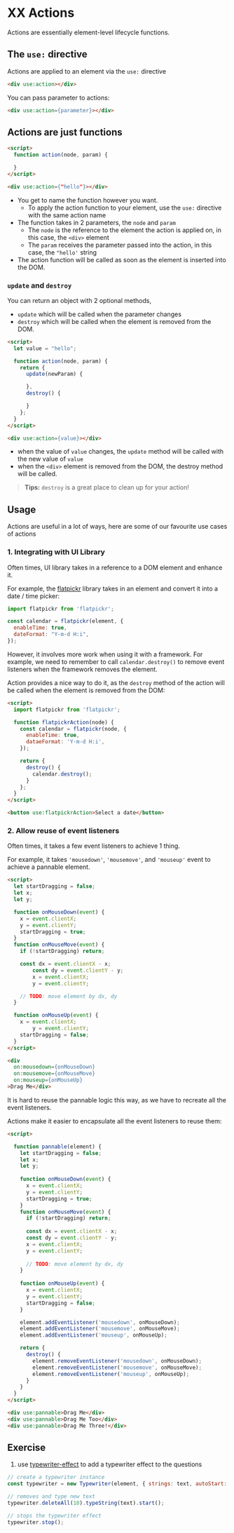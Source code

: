 # XX Actions

Actions are essentially element-level lifecycle functions.

## The `use:` directive

Actions are applied to an element via the `use:` directive

```html
<div use:action></div>
```

You can pass parameter to actions:

```html
<div use:action={parameter}></div>
```

## Actions are just functions

```html
<script>
  function action(node, param) {

  }
</script>

<div use:action={"hello"}></div>
```

- You get to name the function however you want.
  - To apply the action function to your element, use the `use:` directive with the same action name
- The function takes in 2 parameters, the `node` and `param`
  - The `node` is the reference to the element the action is applied on, in this case, the `<div>` element
  - The `param` receives the parameter passed into the action, in this case, the `"hello'` string
- The action function will be called as soon as the element is inserted into the DOM.

### `update` and `destroy`

You can return an object with 2 optional methods,
- `update` which will be called when the parameter changes
- `destroy` which will be called when the element is removed from the DOM.

```html
<script>
  let value = "hello";

  function action(node, param) {
    return {
      update(newParam) {

      },
      destroy() {

      }
    };
  }
</script>

<div use:action={value}></div>
```

- when the value of `value` changes, the `update` method will be called with the new value of `value`
- when the `<div>` element is removed from the DOM, the destroy method will be called.

> **Tips:** `destroy` is a great place to clean up for your action!

## Usage

Actions are useful in a lot of ways, here are some of our favourite use cases of actions

### 1. Integrating with UI Library

Often times, UI library takes in a reference to a DOM element and enhance it.

For example, the [flatpickr](https://flatpickr.js.org/) library takes in an element and convert it into a date / time picker:

```js
import flatpickr from 'flatpickr';

const calendar = flatpickr(element, {
  enableTime: true,
  dateFormat: "Y-m-d H:i",
});
```

However, it involves more work when using it with a framework. For example, we need to remember to call `calendar.destroy()` to remove event listeners when the framework removes the element.

Action provides a nice way to do it, as the `destroy` method of the action will be called when the element is removed from the DOM:

```html
<script>
  import flatpickr from 'flatpickr';

  function flatpickrAction(node) {
    const calendar = flatpickr(node, {
      enableTime: true,
      dataeFormat: 'Y-m-d H:i',
    });

    return {
      destroy() {
        calendar.destroy();
      }
    };
  }
</script>

<button use:flatpickrAction>Select a date</button>
```

### 2. Allow reuse of event listeners

Often times, it takes a few event listeners to achieve 1 thing.

For example, it takes `'mousedown'`, `'mousemove'`, and `'mouseup'` event to achieve a pannable element.

```html
<script>
  let startDragging = false;
  let x;
  let y;

  function onMouseDown(event) {
    x = event.clientX;
    y = event.clientY;
    startDragging = true;
  }
  function onMouseMove(event) {
    if (!startDragging) return;

    const dx = event.clientX - x;
		const dy = event.clientY - y;
		x = event.clientX;
		y = event.clientY;

    // TODO: move element by dx, dy
  }

  function onMouseUp(event) {
    x = event.clientX;
		y = event.clientY;
    startDragging = false;
  }
</script>

<div
  on:mousedown={onMouseDown}
  on:mousemove={onMouseMove}
  on:mouseup={onMouseUp}
>Drag Me</div>
```

It is hard to reuse the pannable logic this way, as we have to recreate all the event listeners.

Actions make it easier to encapsulate all the event listeners to reuse them:

```html
<script>

  function pannable(element) {
    let startDragging = false;
    let x;
    let y;
  
    function onMouseDown(event) {
      x = event.clientX;
      y = event.clientY;
      startDragging = true;
    }
    function onMouseMove(event) {
      if (!startDragging) return;
  
      const dx = event.clientX - x;
      const dy = event.clientY - y;
      x = event.clientX;
      y = event.clientY;
  
      // TODO: move element by dx, dy
    }
  
    function onMouseUp(event) {
      x = event.clientX;
      y = event.clientY;
      startDragging = false;
    }

    element.addEventListener('mousedown', onMouseDown);
    element.addEventListener('mousemove', onMouseMove);
    element.addEventListener('mouseup', onMouseUp);

    return {
      destroy() {
        element.removeEventListener('mousedown', onMouseDown);
        element.removeEventListener('mousemove', onMouseMove);
        element.removeEventListener('mouseup', onMouseUp);
      }
    }
  }
</script>

<div use:pannable>Drag Me</div>
<div use:pannable>Drag Me Too</div>
<div use:pannable>Drag Me Three!</div>
```

## Exercise

1. use [typewriter-effect](https://www.npmjs.com/package/typewriter-effect) to add a typewriter effect to the questions

```js
// create a typewriter instance
const typewriter = new Typewriter(element, { strings: text, autoStart: true, delay: 10 });

// removes and type new text
typewriter.deleteAll(10).typeString(text).start();

// stops the typewriter effect
typewriter.stop();
```